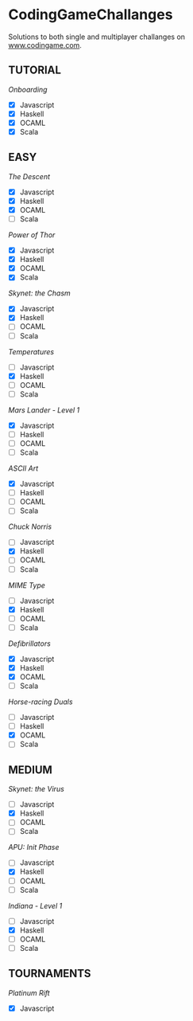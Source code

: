# CodingGameChallanges
Solutions to both single and multiplayer challanges on www.codingame.com.

## TUTORIAL
*Onboarding*

- [x] Javascript
- [x] Haskell
- [x] OCAML
- [x] Scala

## EASY
*The Descent*

- [x] Javascript
- [x] Haskell
- [x] OCAML
- [ ] Scala

*Power of Thor*

- [x] Javascript
- [x] Haskell
- [x] OCAML
- [x] Scala

*Skynet: the Chasm*

- [x] Javascript
- [x] Haskell
- [ ] OCAML
- [ ] Scala

*Temperatures*

- [ ] Javascript
- [x] Haskell
- [ ] OCAML
- [ ] Scala

*Mars Lander - Level 1*

- [x] Javascript
- [ ] Haskell
- [ ] OCAML
- [ ] Scala

*ASCII Art*

- [x] Javascript
- [ ] Haskell
- [ ] OCAML
- [ ] Scala

*Chuck Norris*

- [ ] Javascript
- [x] Haskell
- [ ] OCAML
- [ ] Scala
 
*MIME Type*

- [ ] Javascript
- [x] Haskell
- [ ] OCAML
- [ ] Scala

*Defibrillators*

- [x] Javascript
- [x] Haskell
- [x] OCAML
- [ ] Scala

*Horse-racing Duals*

- [ ] Javascript
- [ ] Haskell
- [x] OCAML
- [ ] Scala

## MEDIUM
*Skynet: the Virus*

- [ ] Javascript
- [x] Haskell
- [ ] OCAML
- [ ] Scala

*APU: Init Phase*

- [ ] Javascript
- [x] Haskell
- [ ] OCAML
- [ ] Scala

*Indiana - Level 1*

- [ ] Javascript
- [x] Haskell
- [ ] OCAML
- [ ] Scala

## TOURNAMENTS
*Platinum Rift*

- [x] Javascript
